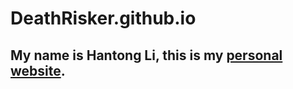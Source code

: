 # DeathRisker.github.io
## My name is Hantong Li, this is my [personal website](http://deathrisker.github.io).


